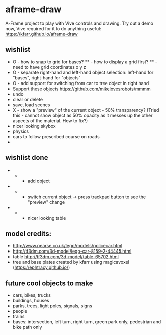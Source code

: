 # aframe-draw
A-Frame project to play with Vive controls and drawing. Try out a demo now, Vive required for it to do anything useful:
https://kfarr.github.io/aframe-draw


## wishlist
* O - how to snap to grid for bases?
** - how to display a grid first?
** - need to have grid coordinates x y z
* O - separate right-hand and left-hand object selection: left-hand for "bases", right-hand for "objects"
* O - add support for switching from car to tree object in right hand
* Support these objects https://github.com/mikelovesrobots/mmmm
* undo
* clear or delete
* save, load scenes
* X - show a "preview" of the current object - 50% transparency? (Tried this - cannot show object as 50% opacity as it messes up the other aspects of the material. How to fix?)
* nicer looking skybox
* physics
* cars to follow prescribed course on roads
*

## wishlist done
* * - add object
* * - switch current object -> press trackpad button to see the "preview" change
* * - nicer looking table

## model credits:
* http://www.pearse.co.uk/lego/models/policecar.html
* http://tf3dm.com/3d-model/lego-car-8159-2-44445.html
* table http://tf3dm.com/3d-model/table-65702.html
* tree and base plates created by kfarr using magicavoxel (https://ephtracy.github.io/)

## future cool objects to make
* cars, bikes, trucks
* buildings, houses
* parks, trees, light poles, signals, signs
* people
* trains
* bases: intersection, left turn, right turn, green park only, pedestrian and bike path only
